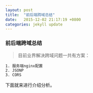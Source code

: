 ```yaml
---
layout: post
title:  "前后端跨域总结"
date:   2015-12-02 21:17:19 +0800
categories: jekyll update
---
```


### 前后端跨域总结

> 目前业界解决跨域问题一共有方案：

```
1. 服务端nginx配置
2. JSONP
3. CORS
```

下面就来进行介绍分析。
